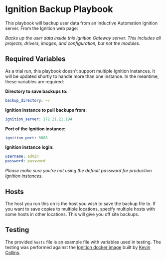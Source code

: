 # Ignition Backup Playbook

This playbook will backup user data from an Inductive Automation Ignition server. From the Ignition web page:

*Backs up the user data inside this Ignition Gateway server. This includes all projects, drivers, images, and configuration, but not the modules.*

## Required Variables

As a trial run, this playbook doesn't support multiple Ignition instances. It will be updated shortly to handle more than one instance. In the meantime, these variables are required:


**Directory to save backups to:**
```yaml
backup_directory: ~/
```

**Ignition instance to pull backups from:**
```yaml
ignition_server: 172.21.21.194
```

**Port of the Ignition instance:**
```yaml
ignition_port: 8088
```

**Ignition instance login:**
```yaml
username: admin
password: password
```

*Please make sure you're not using the default password for production Ignition instances.*

## Hosts

The host you run this on is the host you wish to save the backup file to. If you want to save copies to multiple locations, specify multiple hosts with some hosts in other locations. This will give you off site backups.

## Testing

The provided `hosts` file is an example file with variables used in testing. The testing was performed against the [Ignition docker image](https://hub.docker.com/r/kcollins/ignition) built by [Kevin Collins](https://github.com/thirdgen88).